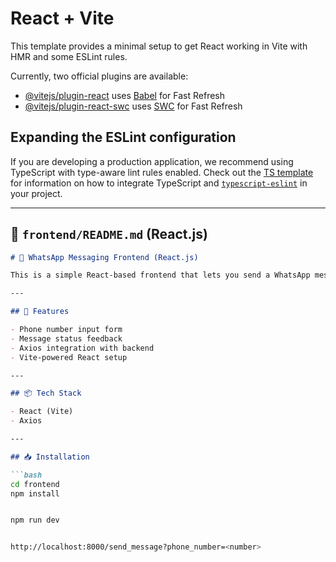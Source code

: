 # React + Vite

This template provides a minimal setup to get React working in Vite with HMR and some ESLint rules.

Currently, two official plugins are available:

- [@vitejs/plugin-react](https://github.com/vitejs/vite-plugin-react/blob/main/packages/plugin-react) uses [Babel](https://babeljs.io/) for Fast Refresh
- [@vitejs/plugin-react-swc](https://github.com/vitejs/vite-plugin-react/blob/main/packages/plugin-react-swc) uses [SWC](https://swc.rs/) for Fast Refresh

## Expanding the ESLint configuration

If you are developing a production application, we recommend using TypeScript with type-aware lint rules enabled. Check out the [TS template](https://github.com/vitejs/vite/tree/main/packages/create-vite/template-react-ts) for information on how to integrate TypeScript and [`typescript-eslint`](https://typescript-eslint.io) in your project.



---

## 📁 `frontend/README.md` (React.js)

```markdown
# 💬 WhatsApp Messaging Frontend (React.js)

This is a simple React-based frontend that lets you send a WhatsApp message to any phone number using the FastAPI backend.

---

## 🧩 Features

- Phone number input form
- Message status feedback
- Axios integration with backend
- Vite-powered React setup

---

## 📦 Tech Stack

- React (Vite)
- Axios

---

## 📥 Installation

```bash
cd frontend
npm install


npm run dev


http://localhost:8000/send_message?phone_number=<number>
